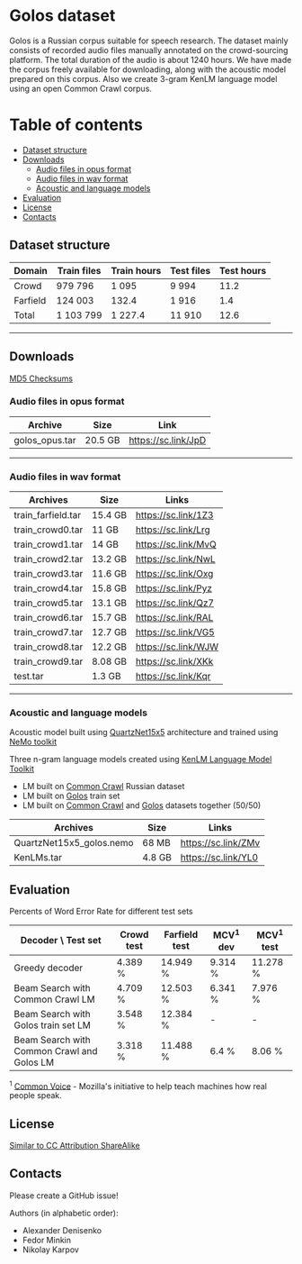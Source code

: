 # Golos dataset

Golos is a Russian corpus suitable for speech research. The dataset mainly consists of recorded audio files manually annotated on the crowd-sourcing platform. The total duration of the audio is about 1240 hours. 
We have made the corpus freely available for downloading, along with the acoustic model prepared on this corpus. 
Also we create 3-gram KenLM language model using an open Common Crawl corpus.

# Table of contents

- [Dataset structure](https://github.com/sberdevices/golos/#dataset-structure)
- [Downloads](https://github.com/sberdevices/golos/#downloads)
  - [Audio files in opus format](https://github.com/sberdevices/golos/#audio-files-in-opus-format)
  - [Audio files in wav format](https://github.com/sberdevices/golos/#audio-files-in-wav-format)
  - [Acoustic and language models](https://github.com/sberdevices/golos/#acoustic-and-language-models)
- [Evaluation](https://github.com/sberdevices/golos/#evaluation)
- [License](https://github.com/sberdevices/golos/#license)
- [Contacts](https://github.com/sberdevices/golos/#contacts)


## **Dataset structure**

| Domain         | Train files | Train hours  | Test files | Test hours |
|----------------|------------|--------|-------|------|
| Crowd          | 979 796    | 1 095  | 9 994 | 11.2 |
| Farfield       | 124 003    |   132.4| 1 916 |  1.4 |
| Total          | 1 103 799  | 1 227.4|11 910 | 12.6 |

---

## **Downloads**

[MD5 Checksums](https://github.com/sberdevices/golos/blob/master/md5sum.txt)

### **Audio files in opus format**

| Archive          | Size       |  Link               |
|------------------|------------|---------------------|
| golos_opus.tar   | 20.5 GB    | https://sc.link/JpD |

---

### **Audio files in wav format**

| Archives          | Size       |  Links              |
|-------------------|------------|---------------------|
| train_farfield.tar| 15.4 GB    | https://sc.link/1Z3 |
| train_crowd0.tar  | 11 GB      | https://sc.link/Lrg |
| train_crowd1.tar  | 14 GB      | https://sc.link/MvQ |
| train_crowd2.tar  | 13.2 GB    | https://sc.link/NwL |
| train_crowd3.tar  | 11.6 GB    | https://sc.link/Oxg |
| train_crowd4.tar  | 15.8 GB    | https://sc.link/Pyz |
| train_crowd5.tar  | 13.1 GB    | https://sc.link/Qz7 |
| train_crowd6.tar  | 15.7 GB    | https://sc.link/RAL |
| train_crowd7.tar  | 12.7 GB    | https://sc.link/VG5 |
| train_crowd8.tar  | 12.2 GB    | https://sc.link/WJW |
| train_crowd9.tar  | 8.08 GB    | https://sc.link/XKk |
| test.tar          | 1.3 GB     | https://sc.link/Kqr |

---

### **Acoustic and language models**

Acoustic model built using [QuartzNet15x5](https://arxiv.org/pdf/1910.10261.pdf) architecture and trained using [NeMo toolkit](https://github.com/NVIDIA/NeMo/tree/r1.0.0b4)


Three n-gram language models created using [KenLM Language Model Toolkit](https://kheafield.com/code/kenlm)

* LM built on [Common Crawl](https://commoncrawl.org) Russian dataset
* LM built on [Golos](https://github.com/sberdevices/golos) train set
* LM built on [Common Crawl](https://commoncrawl.org) and [Golos](https://github.com/sberdevices/golos) datasets together (50/50)

| Archives                 | Size       |  Links          |
|--------------------------|------------|-----------------|
| QuartzNet15x5_golos.nemo | 68 MB      | https://sc.link/ZMv |
| KenLMs.tar               | 4.8 GB     | https://sc.link/YL0  |

## **Evaluation**

Percents of Word Error Rate for different test sets


| Decoder \ Test set    | Crowd test  | Farfield test    | MCV<sup>1</sup> dev | MCV<sup>1</sup> test |
|-------------------------------------|-----------|----------|-----------|----------|
| Greedy decoder                      | 4.389 %   | 14.949 % | 9.314 %   | 11.278 % |
| Beam Search with Common Crawl LM    | 4.709 %   | 12.503 % | 6.341 %   | 7.976 % |
| Beam Search with Golos train set LM | 3.548 %   | 12.384 % |  -        | -       |
| Beam Search with Common Crawl and Golos LM | 3.318 %   | 11.488 % | 6.4 %     | 8.06 %   |


<sup>1</sup> [Common Voice](https://commonvoice.mozilla.org) - Mozilla's initiative to help teach machines how real people speak.

## **License**

[Similar to CC Attribution ShareAlike](https://sberbank.ru/licenses/by-sa/3.0)

## **Contacts**

Please create a GitHub issue!

Authors (in alphabetic order):
- Alexander Denisenko
- Fedor Minkin
- Nikolay Karpov
